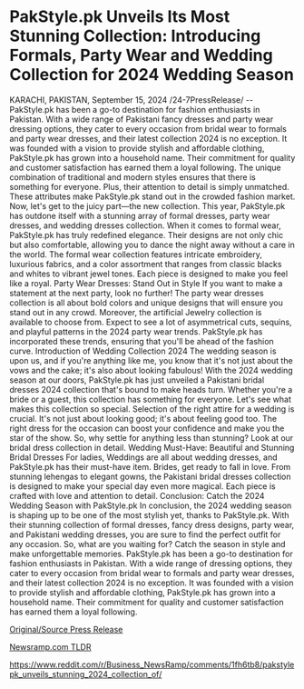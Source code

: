# PakStyle.pk Unveils Its Most Stunning Collection: Introducing Formals, Party Wear and Wedding Collection for 2024 Wedding Season

KARACHI, PAKISTAN, September 15, 2024 /24-7PressRelease/ -- PakStyle.pk has been a go-to destination for fashion enthusiasts in Pakistan. With a wide range of Pakistani fancy dresses and party wear dressing options, they cater to every occasion from bridal wear to formals and party wear dresses, and their latest collection 2024 is no exception. It was founded with a vision to provide stylish and affordable clothing, PakStyle.pk has grown into a household name. Their commitment for quality and customer satisfaction has earned them a loyal following.  The unique combination of traditional and modern styles ensures that there is something for everyone. Plus, their attention to detail is simply unmatched. These attributes make PakStyle.pk stand out in the crowded fashion market.   Now, let's get to the juicy part—the new collection. This year, PakStyle.pk has outdone itself with a stunning array of formal dresses, party wear dresses, and wedding dresses collection. When it comes to formal wear, PakStyle.pk has truly redefined elegance. Their designs are not only chic but also comfortable, allowing you to dance the night away without a care in the world. The formal wear collection features intricate embroidery, luxurious fabrics, and a color assortment that ranges from classic blacks and whites to vibrant jewel tones. Each piece is designed to make you feel like a royal.  Party Wear Dresses: Stand Out in Style If you want to make a statement at the next party, look no further! The party wear dresses collection is all about bold colors and unique designs that will ensure you stand out in any crowd. Moreover, the artificial Jewelry collection is available to choose from. Expect to see a lot of asymmetrical cuts, sequins, and playful patterns in the 2024 party wear trends. PakStyle.pk has incorporated these trends, ensuring that you'll be ahead of the fashion curve.   Introduction of Wedding Collection 2024 The wedding season is upon us, and if you're anything like me, you know that it's not just about the vows and the cake; it's also about looking fabulous! With the 2024 wedding season at our doors, PakStyle.pk has just unveiled a Pakistani bridal dresses 2024 collection that's bound to make heads turn. Whether you're a bride or a guest, this collection has something for everyone. Let's see what makes this collection so special.  Selection of the right attire for a wedding is crucial. It's not just about looking good; it's about feeling good too. The right dress for the occasion can boost your confidence and make you the star of the show. So, why settle for anything less than stunning? Look at our bridal dress collection in detail.  Wedding Must-Have: Beautiful and Stunning Bridal Dresses For ladies, Weddings are all about wedding dresses, and PakStyle.pk has their must-have item. Brides, get ready to fall in love. From stunning lehengas to elegant gowns, the Pakistani bridal dresses collection is designed to make your special day even more magical. Each piece is crafted with love and attention to detail.  Conclusion: Catch the 2024 Wedding Season with PakStyle.pk In conclusion, the 2024 wedding season is shaping up to be one of the most stylish yet, thanks to PakStyle.pk. With their stunning collection of formal dresses, fancy dress designs, party wear, and Pakistani wedding dresses, you are sure to find the perfect outfit for any occasion. So, what are you waiting for? Catch the season in style and make unforgettable memories.  PakStyle.pk has been a go-to destination for fashion enthusiasts in Pakistan. With a wide range of dressing options, they cater to every occasion from bridal wear to formals and party wear dresses, and their latest collection 2024 is no exception. It was founded with a vision to provide stylish and affordable clothing, PakStyle.pk has grown into a household name. Their commitment for quality and customer satisfaction has earned them a loyal following. 

[Original/Source Press Release](https://www.24-7pressrelease.com/press-release/514332/pakstylepk-unveils-its-most-stunning-collection-introducing-formals-party-wear-and-wedding-collection-for-2024-wedding-season)
                    

[Newsramp.com TLDR](None) 

https://www.reddit.com/r/Business_NewsRamp/comments/1fh6tb8/pakstylepk_unveils_stunning_2024_collection_of/